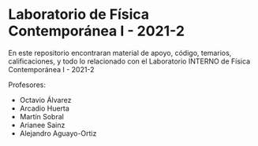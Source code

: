 # Laboratorio de Física Contemporánea I - 2021-2

En este repositorio encontraran material de apoyo, código, temarios,
calificaciones, y todo lo relacionado con el Laboratorio INTERNO de Física
Contemporánea I - 2021-2

Profesores:
   - Octavio Álvarez
   - Arcadio Huerta
   - Martín Sobral
   - Arianee Sainz
   - Alejandro Aguayo-Ortiz
